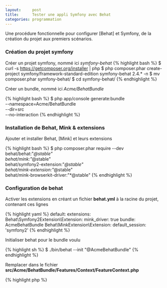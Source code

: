 ```yaml
---
layout:     post
title:      Tester une appli Symfony avec Behat
categories: programmation
---
```


Une procédure fonctionnelle pour configurer [Behat] et Symfony, de la création du projet aux premiers scénarios.

### Création du projet symfony

Créer un projet symfony, nommé ici _symfony-behat_
{% highlight bash %}
$ curl -s https://getcomposer.org/installer | php
$ php composer.phar create-project symfony/framework-standard-edition symfony-behat 2.4.* -n
$ mv composer.phar symfony-behat/
$ cd symfony-behat/
{% endhighlight %}

Créer un bundle, nommé ici _Acme/BehatBundle_

{% highlight bash %}
$ php app/console generate:bundle \
                  --namespace=Acme/BehatBundle \
                  --dir=src \
                  --no-interaction
{% endhighlight %}

### Installation de Behat, Mink & extensions

Ajouter et installer Behat, [Mink] et leurs extensions

{% highlight bash %}
$ php composer.phar require --dev \
                    behat/behat:"*@stable" \
                    behat/mink:"*@stable" \
                    behat/symfony2-extension:"*@stable" \
                    behat/mink-extension:"*@stable" \
                    behat/mink-browserkit-driver:"*@stable"
{% endhighlight %}

### Configuration de behat

Activer les extensions en créant un fichier **behat.yml** à la racine du projet, contenant ces lignes

{% highlight yaml %}
default:
    extensions:
        Behat\Symfony2Extension\Extension:
            mink_driver: true
            bundle: AcmeBehatBundle
        Behat\MinkExtension\Extension:
            default_session: 'symfony2'
{% endhighlight %}

Initialiser behat pour le bundle voulu

{% highlight sh %}
$ ./bin/behat --init "@AcmeBehatBundle"
{% endhighlight %}

Remplacer dans le fichier **src/Acme/BehatBundle/Features/Context/FeatureContext.php**

{% highlight php %}
<?php
// ...
class FeatureContext extends BehatContext //MinkContext if you want to test web
                  implements KernelAwareInterface
{% endhighlight %}

... par ...

{% highlight php %}
<?php
// ...
class FeatureContext extends MinkContext 
                  implements KernelAwareInterface
{% endhighlight %}

### Premier test

Créer le fichier **src/Acme/BehatBundle/Features/hello.feature** contenant ces lignes
{% highlight gherkin %}
Feature: L'application doit dire bonjour
  Pour utiliser behat
  En tant que dev ou client
  Je dois essayer

Scenario: La page hello world doit afficher hello world
  Given I am on "/hello/World"
   Then I should see "Hello World!"
{% endhighlight %}

Lancer Behat
{% highlight bash %}
$ ./bin/behat 
{% endhighlight %}

Et savourer: l'application fonctionne comme prévu

{% highlight bash %}
Feature: L'application doit dire bonjour
  Pour utiliser behat
  En tant que dev ou client
  Je dois essayer

  Scenario: La page hello world doit afficher hello world # src/Acme/BehatBundle/Features/hello.feature:6
    Given I am on "/hello/World"                          # Acme\BehatBundle\Features\Context\FeatureContext::visit()
    Then I should see "Hello World!"                      # Acme\BehatBundle\Features\Context\FeatureContext::assertPageContainsText()

1 scénario (1 succès)
2 étapes (2 succès)
0m0.165s
{% endhighlight %}

A ce stade, Mink utilise un driver très rapide mais qui ne supporte pas le javascript.

### Installation de PhantomJS

L'installation de [PhantomJS] est faite par [npm]

Créer un fichier **package.json** à la racine du projet contenant ces lignes:
{% highlight json%}
{
    "dependencies": {
      "phantomjs": "*"
    }
}
{% endhighlight %}

Lancer l'installation
{% highlight bash %}
$ npm install
{% endhighlight %}

Ajouter le driver selenium2 au dépendances
{% highlight bash %}
$ php composer.phar require --dev \
                    behat/mink-selenium2-driver:"*@stable"
{% endhighlight %}

Modifier **behat.yml**
{% highlight yaml %}
default:
    extensions:
        Behat\Symfony2Extension\Extension:
            mink_driver: true
            bundle: AcmeBehatBundle
        Behat\MinkExtension\Extension:
            default_session: 'symfony2'
            base_url: 'http://localhost:8000'
            selenium2:
                wd_host: "http://localhost:8643/wd/hub"
{% endhighlight %}

### Test avec PhantomJS

Ajouter un scénario avec le tag **@javascript** dans le fichier **src/Acme/BehatBundle/Features/hello.feature**
{% highlight gherkin %}
@javascript
Scenario: La page hello world doit afficher hello world avec phantomjs
  Given I am on "/hello/World"
   Then I should see "Hello World!"
{% endhighlight %}

Lancer le serveur php
{% highlight bash %}
$ php app/console server:run
{% endhighlight %}

Lancer PhantomJS
{% highlight bash %}
$ ./node_modules/.bin/phantomjs --webdriver=8643
{% endhighlight %}

Et une nouvelle fois, savourez
{% highlight bash %}
$ ./bin/behat
Feature: L'application doit dire bonjour
  Pour utiliser behat
  En tant que dev ou client
  Je dois essayer

  Scenario: La page hello world doit afficher hello world # src/Acme/BehatBundle/Features/hello.feature:6
    Given I am on "/hello/World"                          # Acme\BehatBundle\Features\Context\FeatureContext::visit()
    Then I should see "Hello World!"                      # Acme\BehatBundle\Features\Context\FeatureContext::assertPageContainsText()

  @javascript
  Scenario: La page hello world doit afficher hello world avec phantomjs # src/Acme/BehatBundle/Features/hello.feature:11
    Given I am on "/hello/World"                                         # Acme\BehatBundle\Features\Context\FeatureContext::visit()
    Then I should see "Hello World!"                                     # Acme\BehatBundle\Features\Context\FeatureContext::assertPageContainsText()

2 scénarios (2 succès)
4 étapes (4 succès)
0m0.267s
{% endhighlight %}

### Commandes utiles

Afficher les résultats détaillés
{% highlight bash %}
$ ./bin/behat --format=pretty
{% endhighlight %}

Afficher les résultats sans les détails (un point par étape)
{% highlight bash %}
$ ./bin/behat --format=progress
{% endhighlight %}

Enregistrer les résultats dans le fichier _behat.html_
{% highlight bash %}
$ ./bin/behat --format=html --out=behat.html
{% endhighlight %}

Afficher un exemple de features
{% highlight bash %}
$ ./bin/behat --story-syntax
{% endhighlight %}

Afficher les étapes disponibles
{% highlight bash %}
$ ./bin/behat -dl
{% endhighlight %}

Intégration continue avec [Travis] dans le fichier**.travis.yml**:
{% highlight yaml %}
language: php

php:
    - 5.4

before_script: 
    - composer install -n
    - npm install
    - php app/console server:run &
    - ./node_modules/.bin/phantomjs --webdriver=8643 &

script: 
    - ./bin/behat --format=progress
{% endhighlight %}

### Liens
Le code est disponible sur [GitHub](https://github.com/bpaulin/symfony-behat) et le build sur travis: [![Build Status](https://travis-ci.org/bpaulin/symfony-behat.png?branch=master)](https://travis-ci.org/bpaulin/symfony-behat)

[Travis]: https://travis-ci.org/
[BDD]: http://en.wikipedia.org/wiki/Behavior-driven_development
[Behat]: http://behat.org/
[Mink]: http://mink.behat.org/
[Gherkin]: http://docs.behat.org/guides/1.gherkin.html
[PhantomJS]: http://phantomjs.org/
[npm]: https://npmjs.org/